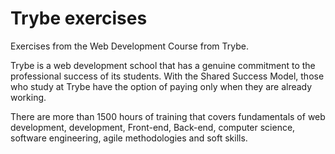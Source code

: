 # Trybe exercises

Exercises from the Web Development Course from Trybe.

Trybe is a web development school that has a genuine commitment to the
professional success of its students. With the Shared Success Model, those who study
at Trybe have the option of paying only when they are already working. 

There are more than 1500 hours of training that covers fundamentals of web
development, development, Front-end, Back-end, computer science, software
engineering, agile methodologies and soft skills.
